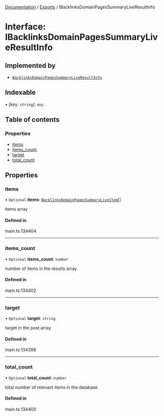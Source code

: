[Documentation](../README.md) / [Exports](../modules.md) / IBacklinksDomainPagesSummaryLiveResultInfo

# Interface: IBacklinksDomainPagesSummaryLiveResultInfo

## Implemented by

- [`BacklinksDomainPagesSummaryLiveResultInfo`](../classes/BacklinksDomainPagesSummaryLiveResultInfo.md)

## Indexable

▪ [key: `string`]: `any`

## Table of contents

### Properties

- [items](IBacklinksDomainPagesSummaryLiveResultInfo.md#items)
- [items\_count](IBacklinksDomainPagesSummaryLiveResultInfo.md#items_count)
- [target](IBacklinksDomainPagesSummaryLiveResultInfo.md#target)
- [total\_count](IBacklinksDomainPagesSummaryLiveResultInfo.md#total_count)

## Properties

### items

• `Optional` **items**: [`BacklinksDomainPagesSummaryLiveItem`](../classes/BacklinksDomainPagesSummaryLiveItem.md)[]

items array

#### Defined in

main.ts:134404

___

### items\_count

• `Optional` **items\_count**: `number`

number of items in the results array

#### Defined in

main.ts:134402

___

### target

• `Optional` **target**: `string`

target in the post array

#### Defined in

main.ts:134398

___

### total\_count

• `Optional` **total\_count**: `number`

total number of relevant items in the database

#### Defined in

main.ts:134400
